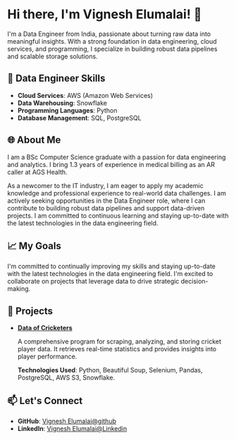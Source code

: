 <!DOCTYPE html>
<html lang="en">
<head>
    <meta charset="UTF-8">
    <meta name="viewport" content="width=device-width, initial-scale=1.0">
</head>
<body>

<h1>Hi there, I'm Vignesh Elumalai! 👋</h1>

<p>I'm a Data Engineer from India, passionate about turning raw data into meaningful insights. With a strong foundation in data engineering, cloud services, and programming, I specialize in building robust data pipelines and scalable storage solutions.</p>

<h2>💼 Data Engineer Skills</h2>
<ul>
    <li><strong>Cloud Services</strong>: AWS (Amazon Web Services)</li>
    <li><strong>Data Warehousing</strong>: Snowflake</li>
    <li><strong>Programming Languages</strong>: Python</li>
    <li><strong>Database Management</strong>: SQL, PostgreSQL</li>
</ul>

<h2>🌐 About Me</h2>
<p>I am a BSc Computer Science graduate with a passion for data engineering and analytics. I bring 1.3 years of experience in medical billing as an AR caller at AGS Health.</p>

<p>As a newcomer to the IT industry, I am eager to apply my academic knowledge and professional experience to real-world data challenges. I am actively seeking opportunities in the Data Engineer role, where I can contribute to building robust data pipelines and support data-driven projects. I am committed to continuous learning and staying up-to-date with the latest technologies in the data engineering field.</p>

<h2>📈 My Goals</h2>
<p>I'm committed to continually improving my skills and staying up-to-date with the latest technologies in the data engineering field. I'm excited to collaborate on projects that leverage data to drive strategic decision-making.</p>

<h2>🚀 Projects</h2>
<ul>
    <li>
        <strong><a href="https://github.com/Vignesh00036/Data-of-cricketers">Data of Cricketers</a></strong>
        <p>A comprehensive program for scraping, analyzing, and storing cricket player data. It retrieves real-time statistics and provides insights into player performance.</p>
        <p><strong>Technologies Used</strong>: Python, Beautiful Soup, Selenium, Pandas, PostgreSQL, AWS S3, Snowflake.</p>
    </li>
    <!-- You can add more projects here following the same structure -->
</ul>

<h2>📫 Let's Connect</h2>
<ul>
    <li><strong>GitHub</strong>: <a href="https://github.com/Vignesh00036">Vignesh Elumalai@github</a></li>
    <li><strong>LinkedIn</strong>: <a href="https://www.linkedin.com/in/vignesh-elumalai-2a4684332">Vignesh Elumalai@Linkedin</a></li>
</ul>

</body>
</html>
